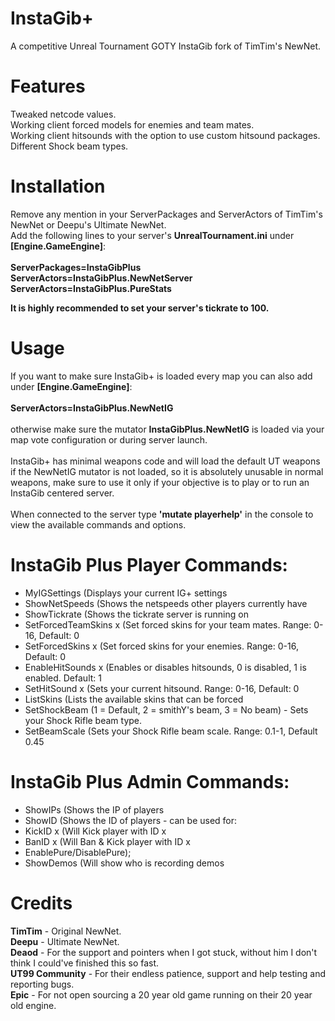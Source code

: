 # InstaGib+
A competitive Unreal Tournament GOTY InstaGib fork of TimTim's NewNet.

# Features
Tweaked netcode values.<br>
Working client forced models for enemies and team mates.<br>
Working client hitsounds with the option to use custom hitsound packages.<br>
Different Shock beam types.<br>

# Installation
Remove any mention in your ServerPackages and ServerActors of TimTim's NewNet or Deepu's Ultimate NewNet.<br>
Add the following lines to your server's <b>UnrealTournament.ini</b> under <b>[Engine.GameEngine]</b>:<br><br>
<b>ServerPackages=InstaGibPlus</b><br>
<b>ServerActors=InstaGibPlus.NewNetServer</b><br>
<b>ServerActors=InstaGibPlus.PureStats</b><br>

<b>It is highly recommended to set your server's tickrate to 100.</b>

# Usage
If you want to make sure InstaGib+ is loaded every map you can also add under <b>[Engine.GameEngine]</b>:<br><br>
<b>ServerActors=InstaGibPlus.NewNetIG</b><br><br>
otherwise make sure the mutator <b>InstaGibPlus.NewNetIG</b> is loaded via your map vote configuration or during server launch.<br><br>
InstaGib+ has minimal weapons code and will load the default UT weapons if the NewNetIG mutator is not loaded, so it is absolutely unusable in normal weapons, make sure to use it only if your objective is to play or to run an InstaGib centered server.<br><br>
When connected to the server type <b>'mutate playerhelp'</b> in the console to view the available commands and options.

# InstaGib Plus Player Commands:
- MyIGSettings (Displays your current IG+ settings
- ShowNetSpeeds (Shows the netspeeds other players currently have
- ShowTickrate (Shows the tickrate server is running on
- SetForcedTeamSkins x (Set forced skins for your team mates. Range: 0-16, Default: 0
- SetForcedSkins x (Set forced skins for your enemies. Range: 0-16, Default: 0
- EnableHitSounds x (Enables or disables hitsounds, 0 is disabled, 1 is enabled. Default: 1
- SetHitSound x (Sets your current hitsound. Range: 0-16, Default: 0 
- ListSkins (Lists the available skins that can be forced
- SetShockBeam (1 = Default, 2 = smithY's beam, 3 = No beam) - Sets your Shock Rifle beam type.
- SetBeamScale (Sets your Shock Rifle beam scale. Range: 0.1-1, Default 0.45


# InstaGib Plus Admin Commands:
- ShowIPs (Shows the IP of players
- ShowID (Shows the ID of players - can be used for:
- KickID x (Will Kick player with ID x
- BanID x (Will Ban & Kick player with ID x
- EnablePure/DisablePure);
- ShowDemos (Will show who is recording demos


# Credits<br>
<b>TimTim</b> - Original NewNet.<br>
<b>Deepu</b> - Ultimate NewNet.<br>
<b>Deaod</b> - For the support and pointers when I got stuck, without him I don't think I could've finished this so fast.<br>
<b>UT99 Community</b> - For their endless patience, support and help testing and reporting bugs.<br>
<b>Epic</b> - For not open sourcing a 20 year old game running on their 20 year old engine.
